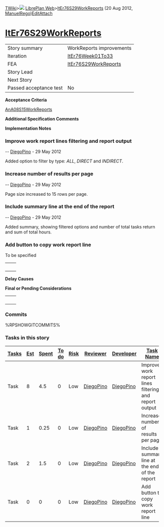 [TWiki](Main_WebHome)&gt;![](/twiki/pub/TWiki/TWikiDocGraphics/web-bg-small.gif) [LibrePlan Web](LibrePlan_WebHome)&gt;[ItEr76S29WorkReports](LibrePlan_ItEr76S29WorkReports "Topic revision: 4 (20 Aug 2012 - 09:50:20)") (20 Aug 2012, [ManuelRego](Main_ManuelRego))[Edit](LibrePlan_ItEr76S29WorkReports?t=1520343700 "Edit this topic text")[Attach](/twiki/bin/attach/LibrePlan/ItEr76S29WorkReports "Attach an image or document to this topic")  

 [ItEr76S29WorkReports](LibrePlan_ItEr76S29WorkReports)
=======================================================

|                        |                                                        |
|------------------------|--------------------------------------------------------|
| Story summary          | WorkReports improvements                               |
| Iteration              | [ItEr76Week01To33](LibrePlan_ItEr76Week01To33)         |
| FEA                    | [ItEr76S29WorkReports](LibrePlan_ItEr76S29WorkReports) |
| Story Lead             |                                                        |
| Next Story             |                                                        |
| Passed acceptance test | No                                                     |

**Acceptance Criteria**

[AnA08S15WorkReports](LibrePlan_AnA08S15WorkReports)

**Additional Specification Comments**

**Implementation Notes**

###  Improve work report lines filtering and report output

-- [DiegoPino](Main_DiegoPino) - 29 May 2012

Added option to filter by type: *ALL*, *DIRECT* and *INDIRECT*.

###  Increase number of results per page

-- [DiegoPino](Main_DiegoPino) - 29 May 2012

Page size increased to 15 rows per page.

###  Include summary line at the end of the report

-- [DiegoPino](Main_DiegoPino) - 29 May 2012

Added summary, showing filtered options and number of total tasks return and sum of total hours.

###  Add button to copy work report line

To be specified

|     |     |
|-----|-----|
|     |     |

**Delay Causes**

**Final or Pending Considerations**

|     |     |
|-----|-----|
|     |     |

###  Commits

%RPSHOWGITCOMMITS%

###  Tasks in this story

| [Tasks](LibrePlan_ItEr76S29WorkReports?sortcol=0;table=2;up=0#sorted_table "Sort by this column") | [Est](LibrePlan_ItEr76S29WorkReports?sortcol=1;table=2;up=0#sorted_table "Sort by this column") | [Spent](LibrePlan_ItEr76S29WorkReports?sortcol=2;table=2;up=0#sorted_table "Sort by this column") | [To do](LibrePlan_ItEr76S29WorkReports?sortcol=3;table=2;up=0#sorted_table "Sort by this column") | [Risk](LibrePlan_ItEr76S29WorkReports?sortcol=4;table=2;up=0#sorted_table "Sort by this column") | [Reviewer](LibrePlan_ItEr76S29WorkReports?sortcol=5;table=2;up=0#sorted_table "Sort by this column") | [Developer](LibrePlan_ItEr76S29WorkReports?sortcol=6;table=2;up=0#sorted_table "Sort by this column") | [Task Name](LibrePlan_ItEr76S29WorkReports?sortcol=7;table=2;up=0#sorted_table "Sort by this column") | [Start Date](LibrePlan_ItEr76S29WorkReports?sortcol=8;table=2;up=0#sorted_table "Sort by this column") | [Est End Date](LibrePlan_ItEr76S29WorkReports?sortcol=9;table=2;up=0#sorted_table "Sort by this column") | [End Date](LibrePlan_ItEr76S29WorkReports?sortcol=10;table=2;up=0#sorted_table "Sort by this column") |
|---------------------------------------------------------------------------------------------------|-------------------------------------------------------------------------------------------------|---------------------------------------------------------------------------------------------------|---------------------------------------------------------------------------------------------------|--------------------------------------------------------------------------------------------------|------------------------------------------------------------------------------------------------------|-------------------------------------------------------------------------------------------------------|-------------------------------------------------------------------------------------------------------|--------------------------------------------------------------------------------------------------------|----------------------------------------------------------------------------------------------------------|-------------------------------------------------------------------------------------------------------|
| Task                                                                                              | 8                                                                                               | 4.5                                                                                               | 0                                                                                                 | Low                                                                                              | [DiegoPino](Main_DiegoPino)                                                                          | [DiegoPino](Main_DiegoPino)                                                                           | Improve work report lines filtering and report output                                                 | 28/05/2012                                                                                             | 02/06/2012                                                                                               | 29/05/2012                                                                                            |
| Task                                                                                              | 1                                                                                               | 0.25                                                                                              | 0                                                                                                 | Low                                                                                              | [DiegoPino](Main_DiegoPino)                                                                          | [DiegoPino](Main_DiegoPino)                                                                           | Increase number of results per page                                                                   | 28/05/2012                                                                                             | 02/06/2012                                                                                               | 29/05/2012                                                                                            |
| Task                                                                                              | 2                                                                                               | 1.5                                                                                               | 0                                                                                                 | Low                                                                                              | [DiegoPino](Main_DiegoPino)                                                                          | [DiegoPino](Main_DiegoPino)                                                                           | Include summary line at the end of the report                                                         | 28/05/2012                                                                                             | 02/06/2012                                                                                               | 29/05/2012                                                                                            |
| Task                                                                                              | 0                                                                                               | 0                                                                                                 | 0                                                                                                 | Low                                                                                              | [DiegoPino](Main_DiegoPino)                                                                          | [DiegoPino](Main_DiegoPino)                                                                           | Add button to copy work report line                                                                   |                                                                                                        |                                                                                                          |                                                                                                       |
